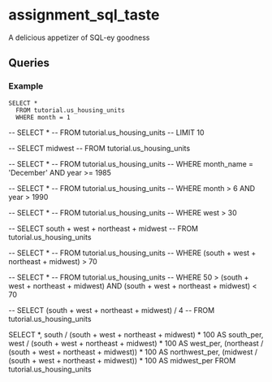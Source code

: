 # assignment_sql_taste
A delicious appetizer of SQL-ey goodness


## Queries

### Example

```
SELECT *
  FROM tutorial.us_housing_units
  WHERE month = 1
```


-- SELECT *
--   FROM tutorial.us_housing_units
-- LIMIT 10

-- SELECT midwest
--   FROM tutorial.us_housing_units

-- SELECT *
--   FROM tutorial.us_housing_units
-- WHERE month_name = 'December' AND year >= 1985

-- SELECT *
-- FROM tutorial.us_housing_units
-- WHERE month > 6 AND year > 1990
  
-- SELECT *
-- FROM tutorial.us_housing_units
-- WHERE   west > 30

-- SELECT south + west + northeast + midwest
-- FROM tutorial.us_housing_units

-- SELECT *
-- FROM tutorial.us_housing_units
-- WHERE (south + west + northeast + midwest) > 70
 
-- SELECT *
-- FROM tutorial.us_housing_units
-- WHERE 50 >  (south + west + northeast + midwest)  AND (south + west + northeast + midwest) < 70

-- SELECT  (south + west + northeast + midwest) / 4
-- FROM tutorial.us_housing_units

SELECT *,
        south / (south + west + northeast + midwest) * 100 AS south_per,
        west  / (south + west + northeast + midwest) * 100 AS west_per,
       (northeast /  (south + west + northeast + midwest)) * 100 AS northwest_per,
       (midwest / (south + west + northeast + midwest)) * 100 AS midwest_per
FROM tutorial.us_housing_units




